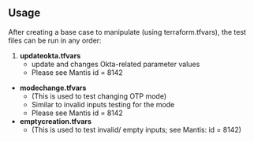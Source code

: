 Usage
-----------
After creating a base case to manipulate (using terraform.tfvars), the test files can be run in any order:
1. **updateokta.tfvars**
   * update and changes Okta-related parameter values
   * Please see Mantis id = 8142

* **modechange.tfvars**
   * (This is used to test changing OTP mode)
   * Similar to invalid inputs testing for the mode
   * Please see Mantis id = 8142
* **emptycreation.tfvars**
   * (This is used to test invalid/ empty inputs; see Mantis: id = 8142)
